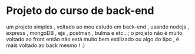 # Projeto do curso de back-end

um projeto simples , voltado ao meu estudo em back-end , usando nodejs , express , mongoDB , ejs , postman , bulma e etc...; o projeto não é muito voltado ao front então não está muito bem estilizado ou algo do tipo , é mais voltado ao back mesmo ! :)
